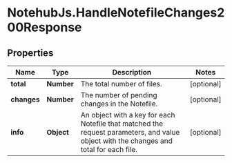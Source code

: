 # NotehubJs.HandleNotefileChanges200Response

## Properties

Name | Type | Description | Notes
------------ | ------------- | ------------- | -------------
**total** | **Number** | The total number of files. | [optional] 
**changes** | **Number** | The number of pending changes in the Notefile. | [optional] 
**info** | **Object** | An object with a key for each Notefile that matched the request parameters, and value object with the changes and total for each file. | [optional] 


